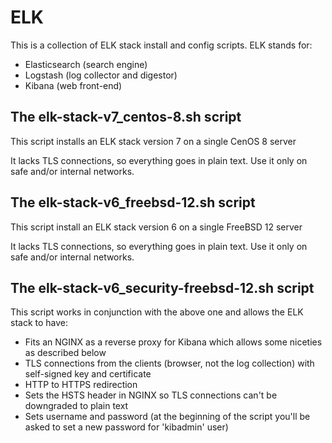 # ELK
This is a collection of ELK stack install and config scripts. ELK stands for:

- Elasticsearch (search engine)
- Logstash (log collector and digestor)
- Kibana (web front-end)

## The elk-stack-v7_centos-8.sh script
This script installs an ELK stack version 7 on a single CenOS 8 server

It lacks TLS connections, so everything goes in plain text. Use it only on safe and/or internal networks.

## The elk-stack-v6_freebsd-12.sh script
This script install an ELK stack version 6 on a single FreeBSD 12 server

It lacks TLS connections, so everything goes in plain text. Use it only on safe and/or internal networks.

## The elk-stack-v6_security-freebsd-12.sh script
This script works in conjunction with the above one and allows the ELK stack to have:

- Fits an NGINX as a reverse proxy for Kibana which allows some niceties as described below
- TLS connections from the clients (browser, not the log collection) with self-signed key and certificate
- HTTP to HTTPS redirection
- Sets the HSTS header in NGINX so TLS connections can't be downgraded to plain text
- Sets username and password (at the beginning of the script you'll be asked to set a new password for 'kibadmin' user)

